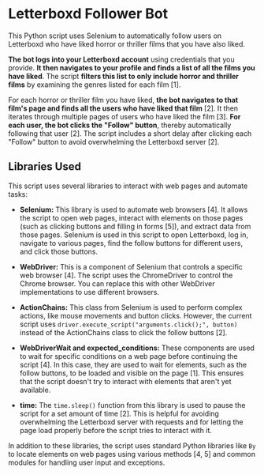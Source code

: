 # Letterboxd Follower Bot

This Python script uses Selenium to automatically follow users on Letterboxd who have liked horror or thriller films that you have also liked. 

**The bot logs into your Letterboxd account** using credentials that you provide. **It then navigates to your profile and finds a list of all the films you have liked**.  The script **filters this list to only include horror and thriller films** by examining the genres listed for each film [1]. 

For each horror or thriller film you have liked, **the bot navigates to that film's page and finds all the users who have liked that film** [2]. It then iterates through multiple pages of users who have liked the film [3]. **For each user, the bot clicks the "Follow" button**, thereby automatically following that user [2]. The script includes a short delay after clicking each "Follow" button to avoid overwhelming the Letterboxd server [2].


## Libraries Used

This script uses several libraries to interact with web pages and automate tasks:

*   **Selenium:** This library is used to automate web browsers [4]. It allows the script to open web pages, interact with elements on those pages (such as clicking buttons and filling in forms [5]), and extract data from those pages. Selenium is used in this script to open Letterboxd, log in, navigate to various pages, find the follow buttons for different users, and click those buttons.

*   **WebDriver:** This is a component of Selenium that controls a specific web browser [4]. The script uses the ChromeDriver to control the Chrome browser. You can replace this with other WebDriver implementations to use different browsers.

*   **ActionChains:** This class from Selenium is used to perform complex actions, like mouse movements and button clicks. However, the current script uses `driver.execute_script("arguments.click();", button)` instead of the ActionChains class to click the follow buttons [2].

*   **WebDriverWait and expected\_conditions:** These components are used to wait for specific conditions on a web page before continuing the script [4]. In this case, they are used to wait for elements, such as the follow buttons, to be loaded and visible on the page [1]. This ensures that the script doesn't try to interact with elements that aren't yet available.

*   **time:** The `time.sleep()` function from this library is used to pause the script for a set amount of time [2]. This is helpful for avoiding overwhelming the Letterboxd server with requests and for letting the page load properly before the script tries to interact with it.

In addition to these libraries, the script uses standard Python libraries like `By` to locate elements on web pages using various methods [4, 5] and common modules for handling user input and exceptions. 
